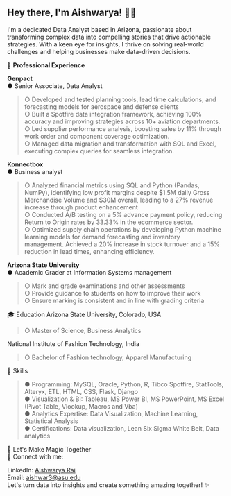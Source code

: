 ## Hey there, I'm Aishwarya! 🚀✨
I'm a dedicated Data Analyst based in Arizona, passionate about transforming complex data into compelling stories that drive actionable strategies. With a keen eye for insights, I thrive on solving real-world challenges and helping businesses make data-driven decisions. 

💼 **Professional Experience**

**Genpact**  
● Senior Associate, Data Analyst  
 > ○ Developed and tested planning tools, lead time calculations, and forecasting models for aerospace and defense clients  
  ○ Built a Spotfire data integration framework, achieving 100% accuracy and improving strategies across 10+ aviation departments.  
  ○ Led supplier performance analysis, boosting sales by 11% through work order and component coverage optimization.  
  ○ Managed data migration and transformation with SQL and Excel, executing complex queries for seamless integration.  

**Konnectbox**  
● Business analyst  
 >○ Analyzed financial metrics using SQL and Python (Pandas, NumPy), identifying low profit margins despite $1.5M daily Gross  
Merchandise Volume and $30M overall, leading to a 27% revenue increase through product enhancement  
 ○ Conducted A/B testing on a 5% advance payment policy, reducing Return to Origin rates by 33.33% in the ecommerce sector.  
 ○ Optimized supply chain operations by developing Python machine learning models for demand forecasting and inventory  
management. Achieved a 20% increase in stock turnover and a 15% reduction in lead times, enhancing efficiency.  

**Arizona State University**  
● Academic Grader at Information Systems management  
> ○ Mark and grade examinations and other assessments  
 ○ Provide guidance to students on how to improve their work  
 ○ Ensure marking is consistent and in line with grading criteria  


🎓 Education
Arizona State University, Colorado, USA  
> ○ Master of Science, Business Analytics

National Institute of Fashion Technology, India  
 >○ Bachelor of Fashion technology, Apparel Manufacturing

🚀 Skills

>● Programming: MySQL, Oracle, Python, R, Tibco Spotfire, StatTools, Alteryx, ETL, HTML, CSS, Flask, Django  
● Visualization & BI: Tableau, MS Power BI, MS PowerPoint, MS Excel (Pivot Table, Vlookup, Macros and Vba)  
● Analytics Expertise: Data Visualization, Machine Learning, Statistical Analysis  
● Certifications: Data visualization, Lean Six Sigma White Belt, Data analytics  

🌈 Let's Make Magic Together  
🔗 Connect with me:  

LinkedIn: [Aishwarya Rai]([url](https://www.linkedin.com/in/aishwaryarai14/))  
Email: aishwar3@asu.edu    
Let's turn data into insights and create something amazing together! ✨  
